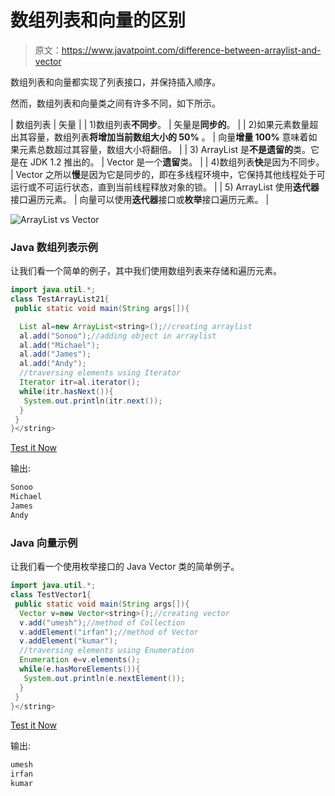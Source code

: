 # 数组列表和向量的区别

> 原文：<https://www.javatpoint.com/difference-between-arraylist-and-vector>

数组列表和向量都实现了列表接口，并保持插入顺序。

然而，数组列表和向量类之间有许多不同，如下所示。

| 数组列表 | 矢量 |
| 1)数组列表**不同步**。 | 矢量是**同步的**。 |
| 2)如果元素数量超出其容量，数组列表**将增加当前数组大小的 50%** 。 | 向量**增量 100%** 意味着如果元素总数超过其容量，数组大小将翻倍。 |
| 3) ArrayList 是**不是遗留的**类。它是在 JDK 1.2 推出的。 | Vector 是一个**遗留**类。 |
| 4)数组列表**快**是因为不同步。 | Vector 之所以**慢**是因为它是同步的，即在多线程环境中，它保持其他线程处于可运行或不可运行状态，直到当前线程释放对象的锁。 |
| 5) ArrayList 使用**迭代器**接口遍历元素。 | 向量可以使用**迭代器**接口或**枚举**接口遍历元素。 |

![ArrayList vs Vector](../img/c3f84c6cc8787302dd5f1411cbadf21c.png)

### Java 数组列表示例

让我们看一个简单的例子，其中我们使用数组列表来存储和遍历元素。

```java
import java.util.*;  
class TestArrayList21{  
 public static void main(String args[]){  

  List al=new ArrayList<string>();//creating arraylist  
  al.add("Sonoo");//adding object in arraylist  
  al.add("Michael");  
  al.add("James");  
  al.add("Andy");  
  //traversing elements using Iterator
  Iterator itr=al.iterator();
  while(itr.hasNext()){
   System.out.println(itr.next());
  }  
 }  
}</string> 
```

[Test it Now](https://www.javatpoint.com/opr/test.jsp?filename=TestArrayList21)

输出:

```java
Sonoo
Michael
James
Andy

```

### Java 向量示例

让我们看一个使用枚举接口的 Java Vector 类的简单例子。

```java
import java.util.*;    
class TestVector1{    
 public static void main(String args[]){    
  Vector v=new Vector<string>();//creating vector
  v.add("umesh");//method of Collection
  v.addElement("irfan");//method of Vector
  v.addElement("kumar");
  //traversing elements using Enumeration
  Enumeration e=v.elements();
  while(e.hasMoreElements()){
   System.out.println(e.nextElement());
  }
 }    
}</string> 
```

[Test it Now](https://www.javatpoint.com/opr/test.jsp?filename=TestVector1)

输出:

```java
umesh
irfan
kumar

```
